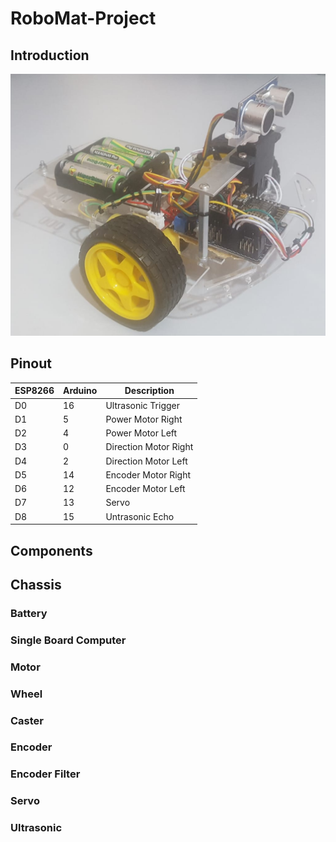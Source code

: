 [image1]: ./images/RobotGeneral.png

# RoboMat-Project

## Introduction

![alt text][image1]


## Pinout


ESP8266 | Arduino | Description
------------ | ------------- | ------------
D0 | 16 | Ultrasonic Trigger
D1 | 5  | Power Motor Right
D2 | 4  | Power Motor Left
D3 | 0  | Direction Motor Right
D4 | 2  | Direction Motor Left
D5 | 14 | Encoder Motor Right
D6 | 12 | Encoder Motor Left
D7 | 13 | Servo
D8 | 15 | Untrasonic Echo

## Components

## Chassis

### Battery

### Single Board Computer

### Motor

### Wheel

### Caster

### Encoder

### Encoder Filter

### Servo

### Ultrasonic







